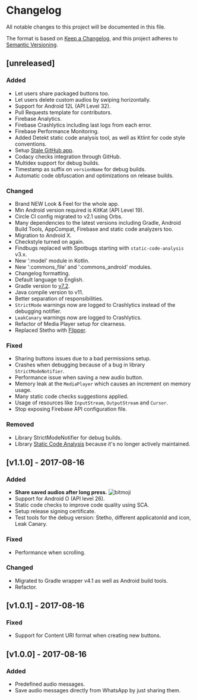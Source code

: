 # Changelog
All notable changes to this project will be documented in this file.

The format is based on [Keep a Changelog][], and this project adheres to [Semantic Versioning][].

## \[unreleased]
### Added
- Let users share packaged buttons too.
- Let users delete custom audios by swiping horizontally.
- Support for Android 12L (API Level 32).
- Pull Requests template for contributors.
- Firebase Analytics.
- Firebase Crashlytics including last logs from each error.
- Firebase Performance Monitoring.
- Added Detekt static code analysis tool, as well as Ktlint for code style conventions.
- Setup [Stale GitHub app](https://github.com/apps/stale).
- Codacy checks integration through GitHub.
- Multidex support for debug builds.
- Timestamp as suffix on `versionName` for debug builds.
- Automatic code obfuscation and optimizations on release builds.

### Changed
- Brand NEW Look & Feel for the whole app.
- Min Android version required is KitKat (API Level 19).
- Circle CI config migrated to v2.1 using Orbs.
- Many dependencies to the latest versions including Gradle, Android Build Tools, AppCompat,
Firebase and static code analyzers too.
- Migration to Android X.
- Checkstyle turned on again.
- Findbugs replaced with Spotbugs starting with `static-code-analysis` v3.x.
- New ':model' module in Kotlin.
- New ':commons_file' and ':commons_android' modules.
- Changelog formatting.
- Default language to English.
- Gradle version to [v7.2](https://docs.gradle.org/7.2/release-notes.html).
- Java compile version to v11.
- Better separation of responsibilities.
- `StrictMode` warnings now are logged to Crashlytics instead of the debugging notifier.
- `LeakCanary` warnings now are logged to Crashlytics.
- Refactor of Media Player setup for clearness.
- Replaced Stetho with [Flipper](https://fbflipper.com/).

### Fixed
- Sharing buttons issues due to a bad permissions setup.
- Crashes when debugging because of a bug in library `StrictModeNotifier`.
- Performance issue when saving a new audio button.
- Memory leak at the `MediaPlayer` which causes an increment on memory usage.
- Many static code checks suggestions applied.
- Usage of resources like `InputStream`, `OutputStream` and `Cursor`.
- Stop exposing Firebase API configuration file.

### Removed
- Library StrictModeNotifier for debug builds.
- Library [Static Code Analysis](https://github.com/Monits/static-code-analysis-plugin) because it's no longer actively maintained.

## \[v1.1.0] - 2017-08-16

### Added
- **Share saved audios after long press.** ![bitmoji](https://render.bitstrips.com/v2/cpanel/8363918-196115675_6-s4-v1.png?transparent=1&palette=1&width=246)
- Support for Android O (API level 26).
- Static code checks to improve code quality using SCA.
- Setup release signing certificate.
- Test tools for the debug version: Stetho, different applicatonId and icon, Leak Canary.

### Fixed
- Performance when scrolling.

### Changed
- Migrated to Gradle wrapper v4.1 as well as Android build tools.
- Refactor.

## \[v1.0.1] - 2017-08-16

### Fixed
- Support for Content URI format when creating new buttons.

## \[v1.0.0] - 2017-08-16
### Added
- Predefined audio messages.
- Save audio messages directly from WhatsApp by just sharing them.

[keep a changelog]: https://keepachangelog.com/en/1.0.0/
[semantic versioning]: https://semver.org/spec/v2.0.0.html
